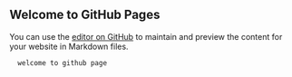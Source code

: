 ## Welcome to GitHub Pages

You can use the [editor on GitHub](https://github.com/leoleelwl/leoleelwl.github.io/edit/master/README.md) to maintain and preview the content for your website in Markdown files.

```markdown
  welcome to github page


